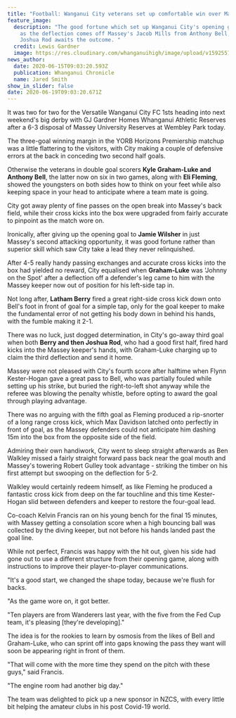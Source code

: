 ```yaml
---
title: "Football: Wanganui City veterans set up comfortable win over Massey Reserves"
feature_image:
  description: "The good fortune which set up Wanganui City's opening goal today,
    as the deflection comes off Massey's Jacob Mills from Anthony Bell, while
    Joshua Rod awaits the outcome. "
  credit: Lewis Gardner
  image: https://res.cloudinary.com/whanganuihigh/image/upload/v1592557611/News/Football_Anthony_Bell_Chron_15.6.20.jpg
news_author:
  date: 2020-06-15T09:03:20.593Z
  publication: Whanganui Chronicle
  name: Jared Smith
show_in_slider: false
date: 2020-06-19T09:03:20.671Z
---
```

It was two for two for the Versatile Wanganui City FC 1sts heading into next weekend's big derby with GJ Gardner Homes Whanganui Athletic Reserves after a 6-3 disposal of Massey University Reserves at Wembley Park today.

The three-goal winning margin in the YORB Horizons Premiership matchup was a little flattering to the visitors, with City making a couple of defensive errors at the back in conceding two second half goals.

Otherwise the veterans in double goal scorers **Kyle Graham-Luke and Anthony Bell**, the latter now on six in two games, along with **Eli Fleming**, showed the youngsters on both sides how to think on your feet while also keeping space in your head to anticipate where a team mate is going.

City got away plenty of fine passes on the open break into Massey's back field, while their cross kicks into the box were upgraded from fairly accurate to pinpoint as the match wore on.

Ironically, after giving up the opening goal to **Jamie Wilsher** in just Massey's second attacking opportunity, it was good fortune rather than superior skill which saw City take a lead they never relinquished.

After 4-5 really handy passing exchanges and accurate cross kicks into the box had yielded no reward, City equalised when **Graham-Luke** was 'Johnny on the Spot' after a deflection off a defender's leg came to him with the Massey keeper now out of position for his left-side tap in.

Not long after, **Latham Berry** fired a great right-side cross kick down onto Bell's foot in front of goal for a simple tap, only for the goal keeper to make the fundamental error of not getting his body down in behind his hands, with the fumble making it 2-1.

There was no luck, just dogged determination, in City's go-away third goal when both **Berry and then Joshua Rod**, who had a good first half, fired hard kicks into the Massey keeper's hands, with Graham-Luke charging up to claim the third deflection and send it home.

Massey were not pleased with City's fourth score after halftime when Flynn Kester-Hogan gave a great pass to Bell, who was partially fouled while setting up his strike, but buried the right-to-left shot anyway while the referee was blowing the penalty whistle, before opting to award the goal through playing advantage.

There was no arguing with the fifth goal as Fleming produced a rip-snorter of a long range cross kick, which Max Davidson latched onto perfectly in front of goal, as the Massey defenders could not anticipate him dashing 15m into the box from the opposite side of the field.

Admiring their own handiwork, City went to sleep straight afterwards as Ben Walkley missed a fairly straight forward pass back near the goal mouth and Massey's towering Robert Gulley took advantage - striking the timber on his first attempt but swooping on the deflection for 5-2.

Walkley would certainly redeem himself, as like Fleming he produced a fantastic cross kick from deep on the far touchline and this time Kester-Hogan slid between defenders and keeper to restore the four-goal lead.

Co-coach Kelvin Francis ran on his young bench for the final 15 minutes, with Massey getting a consolation score when a high bouncing ball was collected by the diving keeper, but not before his hands landed past the goal line.

While not perfect, Francis was happy with the hit out, given his side had gone out to use a different structure from their opening game, along with instructions to improve their player-to-player communications.

"It's a good start, we changed the shape today, because we're flush for backs.

"As the game wore on, it got better.

"Ten players are from Wanderers last year, with the five from the Fed Cup team, it's pleasing [they're developing]."

The idea is for the rookies to learn by osmosis from the likes of Bell and Graham-Luke, who can sprint off into gaps knowing the pass they want will soon be appearing right in front of them.

"That will come with the more time they spend on the pitch with these guys," said Francis.

"The engine room had another big day."

The team was delighted to pick up a new sponsor in NZCS, with every little bit helping the amateur clubs in his post Covid-19 world.